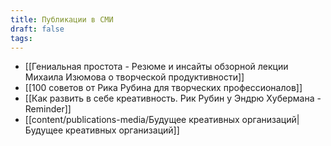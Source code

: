```yaml
---
title: Публикации в СМИ
draft: false
tags:
---
```

- [[Гениальная простота - Резюме и инсайты обзорной лекции Михаила Изюмова о творческой продуктивности]]
- [[100 советов от Рика Рубина для творческих профессионалов]]
- [[Как развить в себе креативность. Рик Рубин у Эндрю Хубермана - Reminder]]
- [[content/publications-media/Будущее креативных организаций|Будущее креативных организаций]]


